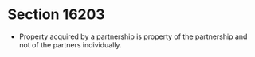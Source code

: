 # Section 16203

- Property acquired by a partnership is property of the partnership and not of the partners individually.